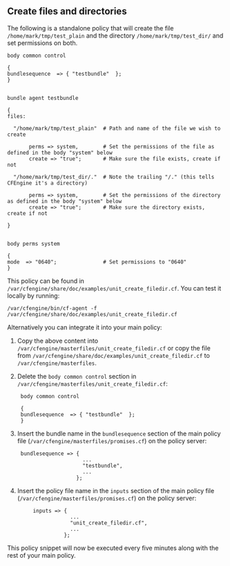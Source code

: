 ## Create files and directories

The following is a standalone policy that will create the file `/home/mark/tmp/test_plain` and the directory `/home/mark/tmp/test_dir/` and set permissions on both.

	body common control

	{
	bundlesequence  => { "testbundle"  };
	}


	bundle agent testbundle

	{
	files:

	  "/home/mark/tmp/test_plain"  # Path and name of the file we wish to create

	       perms => system,        # Set the permissions of the file as defined in the body "system" below
	       create => "true";       # Make sure the file exists, create if not

	  "/home/mark/tmp/test_dir/."  # Note the trailing "/." (this tells CFEngine it's a directory)

	       perms => system,        # Set the permissions of the directory as defined in the body "system" below
	       create => "true";       # Make sure the directory exists, create if not

	}


	body perms system

	{
	mode  => "0640";               # Set permissions to "0640"
	}

This policy can be found in `/var/cfengine/share/doc/examples/unit_create_filedir.cf`. You can test it locally by running:

	/var/cfengine/bin/cf-agent -f /var/cfengine/share/doc/examples/unit_create_filedir.cf

Alternatively you can integrate it into your main policy:

1. Copy the above content into `/var/cfengine/masterfiles/unit_create_filedir.cf` or copy the file from `/var/cfengine/share/doc/examples/unit_create_filedir.cf` to `/var/cfengine/masterfiles`.

2. Delete the `body common control` section in `/var/cfengine/masterfiles/unit_create_filedir.cf`:

		body common control

		{
		bundlesequence  => { "testbundle"  };
		}

3. Insert the bundle name in the `bundlesequence` section of the main policy file (`/var/cfengine/masterfiles/promises.cf`) on the policy server:

	    bundlesequence => {
		                    ...
		                    "testbundle",
		                    ...
		                  };

3. Insert the policy file name in the `inputs` section of the main policy file (`/var/cfengine/masterfiles/promises.cf`) on the policy server:

            inputs => {
                        ...
                        "unit_create_filedir.cf",
                        ...
                      };

This policy snippet will now be executed every five minutes along with the rest of your main policy.
